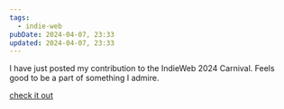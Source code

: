 ```yaml
---
tags:
  - indie-web
pubDate: 2024-04-07, 23:33
updated: 2024-04-07, 23:33
---
```


I have just posted my contribution to the IndieWeb 2024 Carnival. Feels good to be a part of something I admire.

[check it out](/articles/good-enough)

